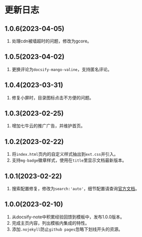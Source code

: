 # 更新日志
## 1.0.6(2023-04-05)
1. 处理cdn被墙超时的问题，修改为gcore。

## 1.0.5(2023-04-02)
1. 更换评论为`docsify-mango-valine`，支持匿名评论。


## 1.0.4(2023-03-31)
1. 修复小屏时，目录图标点击不方便的问题。


## 1.0.3(2023-02-25)
1. 增加七牛云的推广广告，并维护首页。

## 1.0.2(2023-02-22)
1. 将`index.html`页内的自定义样式抽出到`ext.css`并引入。
2. 支持`mg-badge`徽章样式，使用在`title`里显示文档最新版本。

## 1.0.1(2023-02-22)
1. 搜索配置修复，修改为`search:'auto'`，细节配置请查询[官方文档](https://docsify.js.org/#/zh-cn/plugins?id=%e5%85%a8%e6%96%87%e6%90%9c%e7%b4%a2-search)。

## 1.0.0(2023-02-10)
1. 从docsify-note中积累经验回馈到模板中，发布1.0.0版本。
2. 完成主页内容，列出模板内集成的特性。
3. 添加`.nojekyll`防止`github pages`忽略下划线开头的资源。
